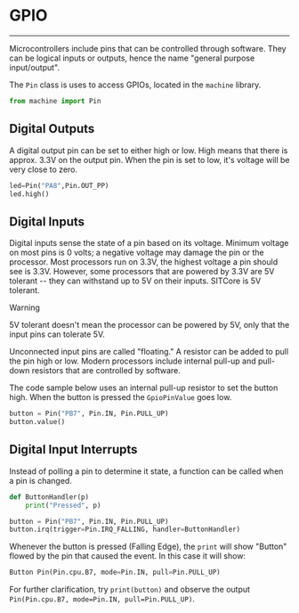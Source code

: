 # GPIO

---

Microcontrollers include pins that can be controlled through software. They can be logical inputs or outputs, hence the name "general purpose input/output".

The `Pin` class is uses to access GPIOs, located in the `machine` library.

```py
from machine import Pin
```

## Digital Outputs

A digital output pin can be set to either high or low. High means that there is approx. 3.3V on the output pin. When the pin is set to low, it's voltage will be very close to zero.

```py
led=Pin("PA8",Pin.OUT_PP)
led.high()
```

## Digital Inputs

Digital inputs sense the state of a pin based on its voltage. Minimum voltage on most pins is 0 volts; a negative voltage may damage the pin or the processor. Most processors run on 3.3V, the highest voltage a pin should see is 3.3V. However, some processors that are powered by 3.3V are 5V tolerant -- they can withstand up to 5V on their inputs. SITCore is 5V tolerant.

> [!Warning] 
> 5V tolerant doesn't mean the processor can be powered by 5V, only that the input pins can tolerate 5V.

Unconnected input pins are called "floating." A resistor can be added to pull the pin high or low. Modern processors include internal pull-up and pull-down resistors that are controlled by software.

The code sample below uses an internal pull-up resistor to set the button high. When the button is pressed the `GpioPinValue` goes low. 

```py
button = Pin("PB7", Pin.IN, Pin.PULL_UP)
button.value()
```

## Digital Input Interrupts

Instead of polling a pin to determine it state, a function can be called when a pin is changed.

```py
def ButtonHandler(p)
	print("Pressed", p)

button = Pin("PB7", Pin.IN, Pin.PULL_UP)
button.irq(trigger=Pin.IRQ_FALLING, handler=ButtonHandler)
```

Whenever the button is pressed (Falling Edge), the `print` will show "Button" flowed by the pin that caused the event. In this case it will show:

```py
Button Pin(Pin.cpu.B7, mode=Pin.IN, pull=Pin.PULL_UP)
```

For further clarification, try `print(button)` and observe the output `Pin(Pin.cpu.B7, mode=Pin.IN, pull=Pin.PULL_UP)`.


